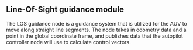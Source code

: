 ## Line-Of-Sight guidance module
The LOS guidance node is a guidance system that is utilized for the AUV to move along straight line segments.
The node takes in odometry data and a point in the global coordinate frame, and publishes data that the autopilot controller node will use to calculate control vectors.



